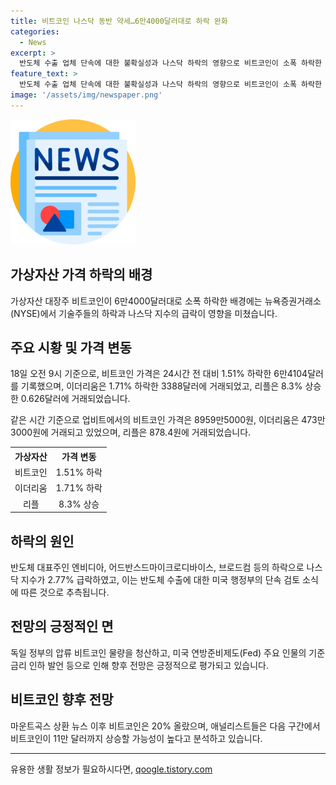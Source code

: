 ```yaml
---
title: 비트코인 나스닥 동반 약세…6만4000달러대로 하락 완화
categories:
  - News
excerpt: >
  반도체 수출 업체 단속에 대한 불확실성과 나스닥 하락의 영향으로 비트코인이 소폭 하락한 것으로 전망되며, 이에 따른 암호화폐 시장의 상황을 총망라한 이 김가은 기자의 보도에서는 가상자산 시장의 변동성과 독일 정부의 압류 비트코인 매각, 미국 Fed의 기준금리 인하 발언 등으로 인해 향후 전망이 긍정적으로 평가되었다. 11만달러 도달 가능성에 대한 전망도 제시되었다.
feature_text: >
  반도체 수출 업체 단속에 대한 불확실성과 나스닥 하락의 영향으로 비트코인이 소폭 하락한 것으로 전망되며, 이에 따른 암호화폐 시장의 상황을 총망라한 이 김가은 기자의 보도에서는 가상자산 시장의 변동성과 독일 정부의 압류 비트코인 매각, 미국 Fed의 기준금리 인하 발언 등으로 인해 향후 전망이 긍정적으로 평가되었다. 11만달러 도달 가능성에 대한 전망도 제시되었다.
image: '/assets/img/newspaper.png'
---
```


<p><img src="/assets/img/newspaper.png" alt="kimp 속보" /></p>

<h2 data-ke-size="size26">가상자산 가격 하락의 배경</h2>

<p data-ke-size="size16">가상자산 대장주 비트코인이 6만4000달러대로 소폭 하락한 배경에는 뉴욕증권거래소(NYSE)에서 기술주들의 하락과 나스닥 지수의 급락이 영향을 미쳤습니다.</p>

<h2 data-ke-size="size26">주요 시황 및 가격 변동</h2>

<p data-ke-size="size16">18일 오전 9시 기준으로, 비트코인 가격은 24시간 전 대비 1.51% 하락한 6만4104달러를 기록했으며, 이더리움은 1.71% 하락한 3388달러에 거래되었고, 리플은 8.3% 상승한 0.626달러에 거래되었습니다.</p>

<p data-ke-size="size16">같은 시간 기준으로 업비트에서의 비트코인 가격은 8959만5000원, 이더리움은 473만3000원에 거래되고 있었으며, 리플은 878.4원에 거래되었습니다.</p>

<table>
    <tr>
        <th>가상자산</th>
        <th>가격 변동</th>
    </tr>
    <tr>
        <td style="text-align: center;">비트코인</td>
        <td style="text-align: center;">1.51% 하락</td>
    </tr>
    <tr>
        <td style="text-align: center;">이더리움</td>
        <td style="text-align: center;">1.71% 하락</td>
    </tr>
    <tr>
        <td style="text-align: center;">리플</td>
        <td style="text-align: center;">8.3% 상승</td>
    </tr>
</table>

<h2 data-ke-size="size26">하락의 원인</h2>

<p data-ke-size="size16">반도체 대표주인 엔비디아, 어드반스드마이크로디바이스, 브로드컴 등의 하락으로 나스닥 지수가 2.77% 급락하였고, 이는 반도체 수출에 대한 미국 행정부의 단속 검토 소식에 따른 것으로 추측됩니다.</p>

<h2 data-ke-size="size26">전망의 긍정적인 면</h2>

<p data-ke-size="size16">독일 정부의 압류 비트코인 물량을 청산하고, 미국 연방준비제도(Fed) 주요 인물의 기준금리 인하 발언 등으로 인해 향후 전망은 긍정적으로 평가되고 있습니다.</p>

<h2 data-ke-size="size26">비트코인 향후 전망</h2>

<p data-ke-size="size16">마운트곡스 상환 뉴스 이후 비트코인은 20% 올랐으며, 애널리스트들은 다음 구간에서 비트코인이 11만 달러까지 상승할 가능성이 높다고 분석하고 있습니다.</p>

<hr>
유용한 생활 정보가 필요하시다면, <a href="https://qoogle.tistory.com" rel="dofollow">qoogle.tistory.com</a>



